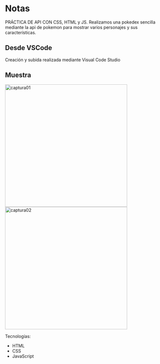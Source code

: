 # Notas
PRÁCTICA DE API CON CSS, HTML y JS.
Realizamos una pokedex sencilla mediante la api de pokemon para mostrar varios personajes y
sus características.

## Desde VSCode
Creación y subida realizada mediante Visual Code Studio

## Muestra

<a href="https://ibb.co/yPxb9PK"><img src="https://i.ibb.co/JtSM1t8/captura01.png" alt="captura01" border="0" width="400"></a>
<a href="https://imgbb.com/"><img src="https://i.ibb.co/4ZJFdC2/captura02.png" alt="captura02" border="0" width="400"></a>

Tecnologías:
- HTML
- CSS
- JavaScript
